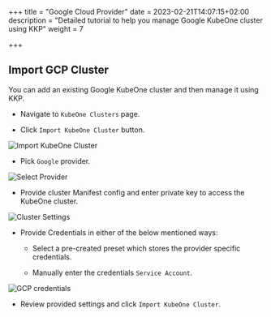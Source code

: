 +++
title = "Google Cloud Provider"
date = 2023-02-21T14:07:15+02:00
description = "Detailed tutorial to help you manage Google KubeOne cluster using KKP"
weight = 7

+++

## Import GCP Cluster

You can add an existing Google KubeOne cluster and then manage it using KKP.

- Navigate to `KubeOne Clusters` page.

- Click `Import KubeOne Cluster` button.

![Import KubeOne Cluster](/img/kubermatic/v2.22/tutorials/kubeone_clusters/cluster_list_empty.png "Import KubeOne Cluster")

- Pick `Google` provider.

![Select Provider](/img/kubermatic/v2.22/tutorials/kubeone_clusters/import_kubeone_cluster.png "Select Provider")

- Provide cluster Manifest config and enter private key to access the KubeOne cluster.

![Cluster Settings](/img/kubermatic/v2.22/tutorials/kubeone_clusters/cluster_settings_step.png "Cluster Settings")

- Provide Credentials in either of the below mentioned ways:
    - Select a pre-created preset which stores the provider specific credentials.

    - Manually enter the credentials `Service Account`.

![GCP credentials](/img/kubermatic/v2.22/tutorials/kubeone_clusters/gcp_credentials_step.png "GCP credentials")

- Review provided settings and click `Import KubeOne Cluster`.
